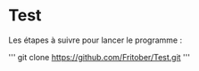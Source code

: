# Test

Les étapes à suivre pour lancer le programme : 

'''
git clone https://github.com/Fritober/Test.git
'''
